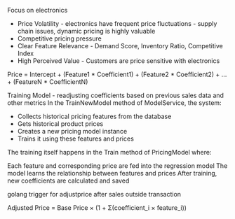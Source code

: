 Focus on electronics

- Price Volatility - electronics have frequent price fluctuations - supply chain issues, dynamic pricing is highly valuable
- Competitive pricing pressure
- Clear Feature Relevance - Demand Score, Inventory Ratio, Competitive Index
- High Perceived Value - Customers are price sensitive with electronics

Price = Intercept + (Feature1 * Coefficient1) + (Feature2 * Coefficient2) + ... + (FeatureN * CoefficientN)

Training Model - readjusting coefficients based on previous sales data and other metrics
In the TrainNewModel method of ModelService, the system:
- Collects historical pricing features from the database
- Gets historical product prices
- Creates a new pricing model instance
- Trains it using these features and prices

The training itself happens in the Train method of PricingModel where:

Each feature and corresponding price are fed into the regression model
The model learns the relationship between features and prices
After training, new coefficients are calculated and saved

golang trigger for adjustprice after sales outside transaction

Adjusted Price = Base Price × (1 + Σ(coefficient_i × feature_i))













